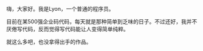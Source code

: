 嗨，大家好。我是Lyon，一个普通的程序员。

目前在某500强企业码代码，每天就是那种简单到乏味的日子。不过还好，我并不厌倦写代码，反而觉得写代码能让人变得简单纯粹。

就这么多吧，也没拿得出手的作品。
